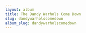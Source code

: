 ```yaml
---
layout: album
title: The Dandy Warhols Come Down
slug: dandywarholscomedown
album_slug: dandywarholscomedown
---
```

